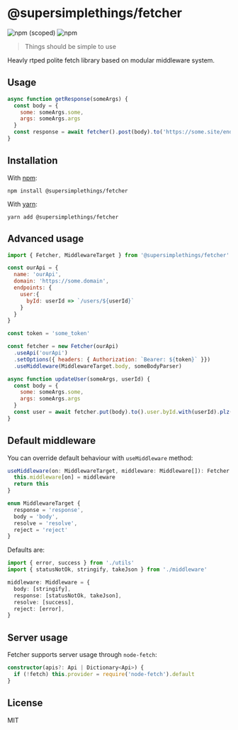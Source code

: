 # @supersimplethings/fetcher
![npm (scoped)](https://img.shields.io/npm/v/@supersimplethings/fetcher)
![npm](https://img.shields.io/npm/dw/@supersimplethings/fetcher)

> Things should be simple to use

Heavly rtped polite fetch library based on modular middleware system.

## Usage

```javascript
async function getResponse(someArgs) {
  const body = {
    some: someArgs.some,
    args: someArgs.args
  }
  const response = await fetcher().post(body).to('https://some.site/endpoint').plz()
}
```

## Installation

With [npm](https://npmjs.org/):

```shell
npm install @supersimplethings/fetcher
```

With [yarn](https://yarnpkg.com/en/):

```shell
yarn add @supersimplethings/fetcher
```

## Advanced usage

```javascript
import { Fetcher, MiddlewareTarget } from '@supersimplethings/fetcher'

const ourApi = {
  name: 'ourApi',
  domain: 'https://some.domain',
  endpoints: {
    user:{
      byId: userId => `/users/${userId}`
    }
  }
}

const token = 'some_token'

const fetcher = new Fetcher(ourApi)
  .useApi('ourApi')
  .setOptions({ headers: { Authorization: `Bearer: ${token}` }})
  .useMiddleware(MiddlewareTarget.body, someBodyParser)

async function updateUser(someArgs, userId) {
  const body = {
    some: someArgs.some,
    args: someArgs.args
  }
  const user = await fetcher.put(body).to().user.byId.with(userId).plz()
}

```

## Default middleware
You can override default behaviour with `useMiddleware` method:

```typescript
useMiddleware(on: MiddlewareTarget, middleware: Middleware[]): Fetcher {
  this.middleware[on] = middleware
  return this
}

enum MiddlewareTarget {
  response = 'response',
  body = 'body',
  resolve = 'resolve',
  reject = 'reject'
}
```

Defaults are:
```typescript
import { error, success } from './utils'
import { statusNotOk, stringify, takeJson } from './middleware'

middleware: Middleware = {
  body: [stringify],
  response: [statusNotOk, takeJson],
  resolve: [success],
  reject: [error],
}
```

## Server usage
Fetcher supports server usage through `node-fetch`:

```typescript
constructor(apis?: Api | Dictionary<Api>) {
  if (!fetch) this.provider = require('node-fetch').default
}
```

## License

MIT
